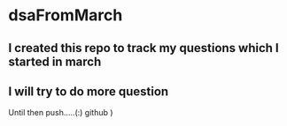# dsaFromMarch

## I created this repo to track my questions which I started in march 
## I will try to do more question

Until then push.....(:) github )
